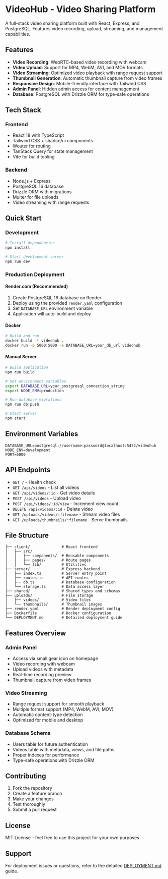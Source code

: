 # VideoHub - Video Sharing Platform

A full-stack video sharing platform built with React, Express, and PostgreSQL. Features video recording, upload, streaming, and management capabilities.

## Features

- **Video Recording**: WebRTC-based video recording with webcam
- **Video Upload**: Support for MP4, WebM, AVI, and MOV formats
- **Video Streaming**: Optimized video playback with range request support
- **Thumbnail Generation**: Automatic thumbnail capture from video frames
- **Responsive Design**: Mobile-friendly interface with Tailwind CSS
- **Admin Panel**: Hidden admin access for content management
- **Database**: PostgreSQL with Drizzle ORM for type-safe operations

## Tech Stack

### Frontend
- React 18 with TypeScript
- Tailwind CSS + shadcn/ui components
- Wouter for routing
- TanStack Query for state management
- Vite for build tooling

### Backend
- Node.js + Express
- PostgreSQL 16 database
- Drizzle ORM with migrations
- Multer for file uploads
- Video streaming with range requests

## Quick Start

### Development
```bash
# Install dependencies
npm install

# Start development server
npm run dev
```

### Production Deployment

#### Render.com (Recommended)
1. Create PostgreSQL 16 database on Render
2. Deploy using the provided `render.yaml` configuration
3. Set `DATABASE_URL` environment variable
4. Application will auto-build and deploy

#### Docker
```bash
# Build and run
docker build -t videohub .
docker run -p 5000:5000 -e DATABASE_URL=your_db_url videohub
```

#### Manual Server
```bash
# Build application
npm run build

# Set environment variables
export DATABASE_URL=your_postgresql_connection_string
export NODE_ENV=production

# Run database migrations
npm run db:push

# Start server
npm start
```

## Environment Variables

```env
DATABASE_URL=postgresql://username:password@localhost:5432/videohub
NODE_ENV=development
PORT=5000
```

## API Endpoints

- `GET /` - Health check
- `GET /api/videos` - List all videos
- `GET /api/videos/:id` - Get video details
- `POST /api/videos` - Upload video
- `POST /api/videos/:id/view` - Increment view count
- `DELETE /api/videos/:id` - Delete video
- `GET /uploads/videos/:filename` - Stream video files
- `GET /uploads/thumbnails/:filename` - Serve thumbnails

## File Structure

```
├── client/              # React frontend
│   ├── src/
│   │   ├── components/  # Reusable components
│   │   ├── pages/       # Route pages
│   │   └── lib/         # Utilities
├── server/              # Express backend
│   ├── index.ts         # Server entry point
│   ├── routes.ts        # API routes
│   ├── db.ts            # Database configuration
│   └── storage.ts       # Data access layer
├── shared/              # Shared types and schemas
├── uploads/             # File storage
│   ├── videos/          # Video files
│   └── thumbnails/      # Thumbnail images
├── render.yaml          # Render deployment config
├── Dockerfile           # Docker configuration
└── DEPLOYMENT.md        # Detailed deployment guide
```

## Features Overview

### Admin Panel
- Access via small gear icon on homepage
- Video recording with webcam
- Upload videos with metadata
- Real-time recording preview
- Thumbnail capture from video frames

### Video Streaming
- Range request support for smooth playback
- Multiple format support (MP4, WebM, AVI, MOV)
- Automatic content-type detection
- Optimized for mobile and desktop

### Database Schema
- Users table for future authentication
- Videos table with metadata, views, and file paths
- Proper indexes for performance
- Type-safe operations with Drizzle ORM

## Contributing

1. Fork the repository
2. Create a feature branch
3. Make your changes
4. Test thoroughly
5. Submit a pull request

## License

MIT License - feel free to use this project for your own purposes.

## Support

For deployment issues or questions, refer to the detailed [DEPLOYMENT.md](DEPLOYMENT.md) guide.